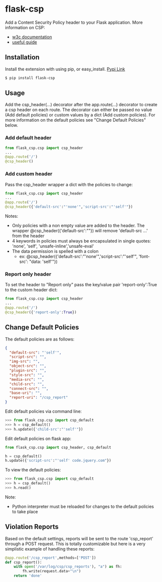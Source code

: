 # flask-csp

Add a Content Security Policy header to your Flask application.
More information on CSP:
* [w3c documentation](http://www.w3.org/TR/CSP2/)
* [useful guide](http://www.html5rocks.com/en/tutorials/security/content-security-policy/)

## Installation
Install the extension with using pip, or easy_install. [Pypi Link](https://pypi.python.org/pypi/flask-csp)
```bash
$ pip install flask-csp
```

## Usage
Add the csp_header(...) decorator after the app.route(...) decorator to create a csp header on each route. The decorator can either be passed no value (Add default policies) or custom values by a dict (Add custom policies). For more information on the default policies see "Change Default Policies" below.

### Add default header
```python
from flask_csp.csp import csp_header
...
@app.route('/')
@csp_header()
```
### Add custom header
Pass the csp_header wrapper a dict with the policies to change:
```python
from flask_csp.csp import csp_header
...
@app.route('/')
@csp_header({'default-src':"'none'",'script-src':"'self'"})
```
Notes: 
* Only policies with a non empty value are added to the header. The wrapper @csp_header({'default-src':""}) will remove 'default-src ...' from the header
* 4 keywords in policies must always be encapsulated in single quotes: 'none', 'self', 'unsafe-inline','unsafe-eval'
* The data permission is spelled with a colon
  * ex: @csp_header({'default-src':"'none'",'script-src':"'self'", 'font-src': "data: 'self'"})

### Report only header
To set the header to "Report only" pass the key/value pair 'report-only':True to the custom header dict:
```python
from flask_csp.csp import csp_header
...
@app.route('/')
@csp_header({'report-only':True})
```

## Change Default Policies
The default policies are as follows:
```json
{
  "default-src": "'self'",
  "script-src": "",
  "img-src": "",
  "object-src": "",
  "plugin-src": "",
  "style-src": "",
  "media-src": "",
  "child-src": "",
  "connect-src": "",
  "base-uri": "",
  "report-uri": "/csp_report"
}
```
Edit default policies via command line:
```python
>>> from flask_csp.csp import csp_default
>>> h = csp_default()
>>> h.update({'child-src':"'self'"})
```
Edit default policies on flask app:
```python
from flask_csp.csp import csp_header, csp_default

h = csp_default()
h.update({'script-src':"'self' code.jquery.com"})
```

To view the default policies:
```python
>>> from flask_csp.csp import csp_default
>>> h = csp_default()
>>> h.read()
```
Note: 
* Python interpreter must be reloaded for changes to the default policies to take place

## Violation Reports
Based on the default settings, reports will be sent to the route 'csp_report' through a POST request. This is totally customizable but here is a very simplistic example of handling these reports:
```python
@app.route('/csp_report',methods=['POST'])
def csp_report():
	with open('/var/log/csp/csp_reports'), "a") as fh:
		fh.write(request.data+"\n")
	return 'done'
```
